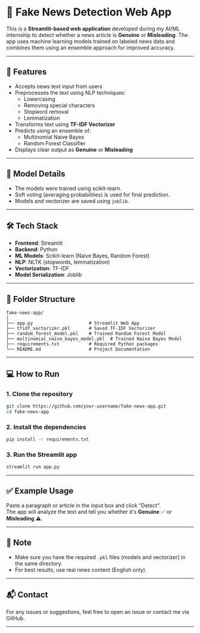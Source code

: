 
# 📰 Fake News Detection Web App

This is a **Streamlit-based web application** developed during my AI/ML internship to detect whether a news article is **Genuine** or **Misleading**. The app uses machine learning models trained on labeled news data and combines them using an ensemble approach for improved accuracy.

---

## 🚀 Features

- Accepts news text input from users
- Preprocesses the text using NLP techniques:
  - Lowercasing
  - Removing special characters
  - Stopword removal
  - Lemmatization
- Transforms text using **TF-IDF Vectorizer**
- Predicts using an ensemble of:
  - Multinomial Naive Bayes
  - Random Forest Classifier
- Displays clear output as **Genuine** or **Misleading**

---

## 🧠 Model Details

- The models were trained using scikit-learn.
- Soft voting (averaging probabilities) is used for final prediction.
- Models and vectorizer are saved using `joblib`.

---

## 🛠️ Tech Stack

- **Frontend**: Streamlit  
- **Backend**: Python  
- **ML Models**: Scikit-learn (Naive Bayes, Random Forest)  
- **NLP**: NLTK (stopwords, lemmatization)  
- **Vectorization**: TF-IDF  
- **Model Serialization**: Joblib  

---

## 📂 Folder Structure

```
fake-news-app/
│
├── app.py                     # Streamlit Web App
├── tfidf_vectorizer.pkl       # Saved TF-IDF Vectorizer
├── random_forest_model.pkl    # Trained Random Forest Model
├── multinomial_naive_bayes_model.pkl  # Trained Naive Bayes Model
├── requirements.txt           # Required Python packages
└── README.md                  # Project Documentation
```

---

## 💻 How to Run

### 1. Clone the repository
```bash
git clone https://github.com/your-username/fake-news-app.git
cd fake-news-app
```

### 2. Install the dependencies
```bash
pip install -r requirements.txt
```

### 3. Run the Streamlit app
```bash
streamlit run app.py
```

---

## ✅ Example Usage

Paste a paragraph or article in the input box and click "Detect".  
The app will analyze the text and tell you whether it's **Genuine** ✅ or **Misleading** ⚠️.

---

## 📌 Note

- Make sure you have the required `.pkl` files (models and vectorizer) in the same directory.
- For best results, use real news content (English only).

---

## 📬 Contact

For any issues or suggestions, feel free to open an issue or contact me via GitHub.

---



